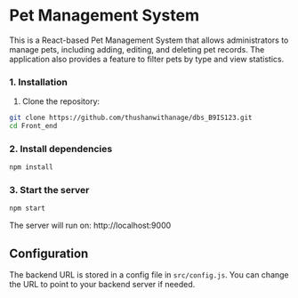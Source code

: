 # Pet Management System

This is a React-based Pet Management System that allows administrators to manage pets, including adding, editing, and deleting pet records. The application also provides a feature to filter pets by type and view statistics.

### 1. Installation

1. Clone the repository:
```bash
git clone https://github.com/thushanwithanage/dbs_B9IS123.git
cd Front_end
```

### 2. Install dependencies
```bash
npm install
```

### 3. Start the server
```bash
npm start
```
The server will run on: http://localhost:9000


## Configuration

The backend URL is stored in a config file in `src/config.js`. You can change the URL to point to your backend server if needed.
